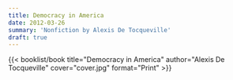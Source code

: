 ```yaml
---
title: Democracy in America
date: 2012-03-26
summary: 'Nonfiction by Alexis De Tocqueville'
draft: true
---
```


{{< booklist/book
title="Democracy in America"
author="Alexis De Tocqueville"
cover="cover.jpg"
format="Print" >}}
